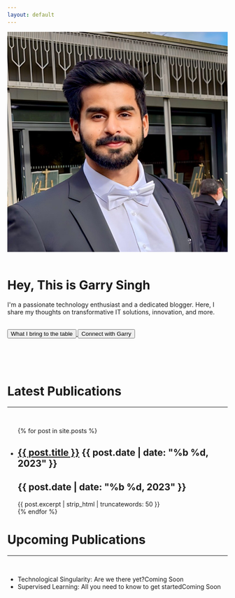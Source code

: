 ```yaml
---
layout: default
---
```


<head>
  <!-- Other head elements -->
  <link rel="stylesheet" type="text/css" href="{{ '/assets/style/main.css' | relative_url }}">
  <link rel="stylesheet" href="https://cdnjs.cloudflare.com/ajax/libs/font-awesome/5.15.3/css/all.min.css">
</head>

<body>
<div class="intro">
  <img class="profile-image" src="/assets/images/logo.jpg" alt="Your Picture">
  <br><br>
  <h1>Hey, This is Garry Singh</h1>
  <p>
    I'm a passionate technology enthusiast and a dedicated blogger. Here, I share my thoughts on transformative IT solutions, innovation, and more.
  </p>
</div>
<br>
<div>
    <a href="/about">
      <button class="button">
        <i class="fas fa-cogs icon"></i> 
        What I bring to the table
      </button>
    </a>
    <a href="https://www.linkedin.com/in/singhgarry/">
      <button class="button">
        <i class="fab fa-linkedin-in icon"></i> 
        Connect with Garry
      </button>
    </a>
	<!--<a href="mailto:garry.singh@intelsoft.ca?subject=Hiring%20Inquiry:%20Garry%20Singh%20Blog">
      <button class="button">
        <i class="fas fa-envelope icon"></i>
        Hire Garry
      </button>
    </a>-->
</div>
  
<br><br><br>

<div class="blog-posts">
  <!-- Latest Publications -->
  <h1 class="publications-title">Latest Publications</h1>
  <hr>
  <br>
  <ul> <!-- Remove list-style bullets -->
    {% for post in site.posts %}
      <li>
        <!--<img class="img-responsive" src="/assets/images/{{ post.name | remove: '.markdown' }}.jpg" alt="Image Description">-->
        <h2><a href="{{ post.url }}">{{ post.title }}</a> <span class="post-date">{{ post.date | date: "%b %d, 2023" }}</span></h2> <!-- Add post date -->
		<h2><span class="post-date-mob">{{ post.date | date: "%b %d, 2023" }}</span></h2>
        {{ post.excerpt | strip_html | truncatewords: 50 }} <!-- Shorten excerpt to 20 words -->
      </li>
    {% endfor %}
  </ul>
  
  <!-- Upcoming Publications -->
  <h1 class="publications-title">Upcoming Publications</h1>
    <hr>
  <br>
  <ul class="upcoming-publications-list">
    <li>Technological Singularity: Are we there yet?<span class="coming-soon-tag">Coming Soon</span></li>
    <li>Supervised Learning: All you need to know to get started<span class="coming-soon-tag">Coming Soon</span></li>
  </ul>
</div>
</body>
